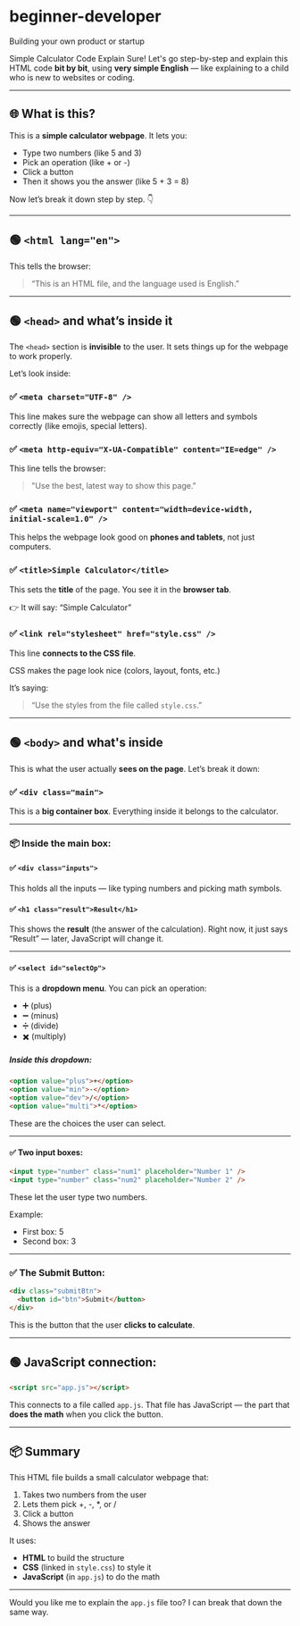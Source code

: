 # beginner-developer
 Building your own product or startup



Simple Calculator Code Explain
Sure! Let's go step-by-step and explain this HTML code **bit by bit**, using **very simple English** — like explaining to a child who is new to websites or coding.

---

## 🌐 What is this?

This is a **simple calculator webpage**. It lets you:

* Type two numbers (like 5 and 3)
* Pick an operation (like + or -)
* Click a button
* Then it shows you the answer (like 5 + 3 = 8)

Now let’s break it down step by step. 👇

---

## 🟢 `<html lang="en">`

This tells the browser:

> “This is an HTML file, and the language used is English.”

---

## 🟢 `<head>` and what’s inside it

The `<head>` section is **invisible** to the user. It sets things up for the webpage to work properly.

Let’s look inside:

### ✅ `<meta charset="UTF-8" />`

This line makes sure the webpage can show all letters and symbols correctly (like emojis, special letters).

### ✅ `<meta http-equiv="X-UA-Compatible" content="IE=edge" />`

This line tells the browser:

> "Use the best, latest way to show this page."

### ✅ `<meta name="viewport" content="width=device-width, initial-scale=1.0" />`

This helps the webpage look good on **phones and tablets**, not just computers.

### ✅ `<title>Simple Calculator</title>`

This sets the **title** of the page. You see it in the **browser tab**.

👉 It will say: “Simple Calculator”

### ✅ `<link rel="stylesheet" href="style.css" />`

This line **connects to the CSS file**.

CSS makes the page look nice (colors, layout, fonts, etc.)

It’s saying:

> “Use the styles from the file called `style.css`.”

---

## 🟢 `<body>` and what's inside

This is what the user actually **sees on the page**. Let’s break it down:

### ✅ `<div class="main">`

This is a **big container box**. Everything inside it belongs to the calculator.

---

### 📦 Inside the main box:

#### ✅ `<div class="inputs">`

This holds all the inputs — like typing numbers and picking math symbols.

#### ✅ `<h1 class="result">Result</h1>`

This shows the **result** (the answer of the calculation).
Right now, it just says “Result” — later, JavaScript will change it.

---

#### ✅ `<select id="selectOp">`

This is a **dropdown menu**. You can pick an operation:

* ➕ (plus)
* ➖ (minus)
* ➗ (divide)
* ✖️ (multiply)

##### Inside this dropdown:

```html
<option value="plus">+</option>
<option value="min">-</option>
<option value="dev">/</option>
<option value="multi">*</option>
```

These are the choices the user can select.

---

#### ✅ Two input boxes:

```html
<input type="number" class="num1" placeholder="Number 1" />
<input type="number" class="num2" placeholder="Number 2" />
```

These let the user type two numbers.

Example:

* First box: 5
* Second box: 3

---

### ✅ The Submit Button:

```html
<div class="submitBtn">
  <button id="btn">Submit</button>
</div>
```

This is the button that the user **clicks to calculate**.

---

## 🟢 JavaScript connection:

```html
<script src="app.js"></script>
```

This connects to a file called `app.js`.
That file has JavaScript — the part that **does the math** when you click the button.

---

## 📦 Summary

This HTML file builds a small calculator webpage that:

1. Takes two numbers from the user
2. Lets them pick +, -, *, or /
3. Click a button
4. Shows the answer

It uses:

* **HTML** to build the structure
* **CSS** (linked in `style.css`) to style it
* **JavaScript** (in `app.js`) to do the math

---

Would you like me to explain the `app.js` file too? I can break that down the same way.
